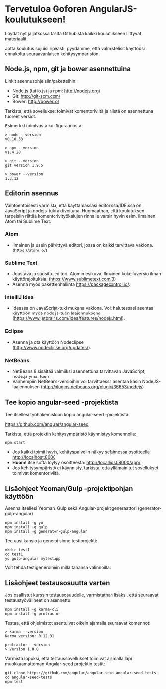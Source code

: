 # Tervetuloa Goforen AngularJS-koulutukseen!

Löydät nyt ja jatkossa täältä Githubista kaikki koulutukseen liittyvät materiaalit.

Jotta koulutus sujuisi ripeästi, pyydämme, että valmistelisit käyttöösi ennakolta seuraavanlaisen kehitysympäristön.

## Node.js, npm, git ja bower asennettuina

Linkit asennusohjeisiin/paketteihin:

- Node.js (tai io.js) ja npm: <http://nodejs.org/>
- Git: <http://git-scm.com/>
- Bower: <http://bower.io/>

Tarkista, että sovellukset toimivat komentoriviltä ja niistä on asennettuna
tuoreet versiot.

Esimerkki toimivasta konfiguraatiosta:

    > node --version
    v0.10.33

    > npm --version
    v1.4.28

    > git --version
    git version 1.9.5

    > bower --version
    1.3.12

## Editorin asennus

Vaihtoehtoisesti varmista, että käyttämässäsi editorissa/IDE:ssä on JavaScript ja nodejs-tuki aktivoituna. Huomaathan, että koulutuksen tarpeisiin riittää komentorivityökalujen rinnalle varsin hyvin esim. ilmainen Atom tai Sublime Text.

### Atom

- Ilmainen ja usein päivittyvä editori, jossa on kaikki tarvittava vakiona. (<https://atom.io/>)

### Sublime Text

- Joustava ja suosittu editori. Atomin esikuva. Ilmainen kokeiluversio ilman käyttörajoituksia. (<https://www.sublimetext.com/3>)
- Asenna myös pakettienhallinta <https://packagecontrol.io/>.

### IntelliJ Idea

- Ideassa on JavaScript-tuki mukana vakiona. Voit halutessasi asentaa käyttöön myös node.js-tuen laajennuksena (<https://www.jetbrains.com/idea/features/nodejs.html>).

###  Eclipse

- Asenna ja ota käyttöön Nodeclipse (<http://www.nodeclipse.org/updates/>).

### NetBeans

- NetBeans 8 sisältää valmiiksi asennettuna tarvittavan JavaScript, node.js yms. tuen
- Vanhempiin NetBeans-versioihin voi tarvittaessa asentaa käsin NodeJS-laajennuksen (<http://plugins.netbeans.org/plugin/36653/nodejs>)

## Tee kopio angular-seed -projektista

Tee itsellesi työhakemistoon kopio angular-seed -projektista:

<https://github.com/angular/angular-seed>

Tarkista, että projektin kehitysympäristö käynnistyy komennolla:

    npm start

- Jos kaikki toimii hyvin, kehityspalvelin näkyy selaimessa osoitteella <http://localhost:8000>
- **Huom!** itse softa löytyy osoitteesta: <http://localhost:8000/app/>
- Jos kehitysympäristö ei käynnisty, tarkista, että yllämainitut sovellukset
toimivat komentoriviltä.

## Lisäohjeet Yeoman/Gulp -projektipohjan käyttöön

Asenna itsellesi Yeoman, Gulp sekä Angular-projektigeneraattori (generator-gulp-angular)

    npm install -g yo
    npm install -g gulp
    npm install -g generator-gulp-angular

Tee uusi kansio ja generoi sinne testiprojekti:

    mkdir test1
    cd test1
    yo gulp-angular mytestapp

Voit tehdä testigeneroinnin millä tahansa valinnoilla.

## Lisäohjeet testausosuutta varten

Jos osallistut kurssin testausosuudelle, varmistathan lisäksi, että seuraavat testaustyövälineet on asennettu:

    npm install -g karma-cli
    npm install -g protractor

Testaa, että ohjelmistot asentuivat oikein ajamalla seuraavat komennot:

	> karma --version
	Karma version: 0.12.31

	protractor --version
	> Version 1.8.0

Varmista lopuksi, että testaussovellukset toimivat ajamalla läpi muokkaamattoman Angular-seed projektin testit:

    git clone https://github.com/angular/angular-seed angular-seed-tests
    cd angular-seed-tests
    npm test
